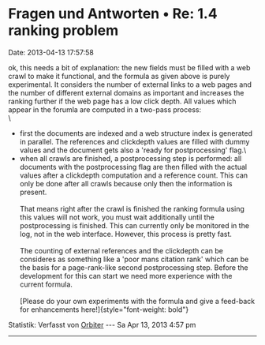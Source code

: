 Fragen und Antworten • Re: 1.4 ranking problem
==============================================

Date: 2013-04-13 17:57:58

ok, this needs a bit of explanation: the new fields must be filled with
a web crawl to make it functional, and the formula as given above is
purely experimental. It considers the number of external links to a web
pages and the number of different external domains as important and
increases the ranking further if the web page has a low click depth. All
values which appear in the forumla are computed in a two-pass process:\
\
- first the documents are indexed and a web structure index is generated
in parallel. The references and clickdepth values are filled with dummy
values and the document gets also a \'ready for postprocessing\' flag.\
- when all crawls are finished, a postprocessing step is performed: all
documents with the postprocessing flag are then filled with the actual
values after a clickdepth computation and a reference count. This can
only be done after all crawls because only then the information is
present.\
\
That means right after the crawl is finished the ranking formula using
this values will not work, you must wait additionally until the
postprocessing is finished. This can currently only be monitored in the
log, not in the web interface. However, this process is pretty fast.\
\
The counting of external references and the clickdepth can be consideres
as something like a \'poor mans citation rank\' which can be the basis
for a page-rank-like second postprocessing step. Before the development
for this can start we need more experience with the current formula.\
\
[Please do your own experiments with the formula and give a feed-back
for enhancements here!]{style="font-weight: bold"}

Statistik: Verfasst von
[Orbiter](http://forum.yacy-websuche.de/memberlist.php?mode=viewprofile&u=2)
--- Sa Apr 13, 2013 4:57 pm

------------------------------------------------------------------------
